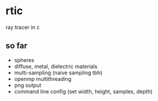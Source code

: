 # rtic
ray tracer in c

## so far
- spheres
- diffuse, metal, dielectric materials
- multi-sampling (naive sampling tbh)
- openmp multithreading
- png output
- command line config (set width, height, samples, depth)
